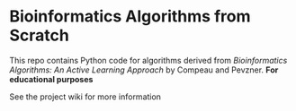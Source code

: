 # Bioinformatics Algorithms from Scratch

This repo contains Python code for algorithms derived from *Bioinformatics Algorithms: An Active Learning Approach* by Compeau and Pevzner. **For educational purposes**

See the project wiki for more information
